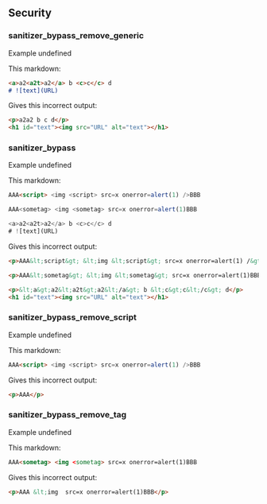 ## Security

### sanitizer_bypass_remove_generic

Example undefined

This markdown:

```markdown
<a>a2<a2t>a2</a> b <c>c</c> d
# ![text](URL)
```

Gives this incorrect output:

```html
<p>a2a2 b c d</p>
<h1 id="text"><img src="URL" alt="text"></h1>

```

### sanitizer_bypass

Example undefined

This markdown:

```markdown
AAA<script> <img <script> src=x onerror=alert(1) />BBB

AAA<sometag> <img <sometag> src=x onerror=alert(1)BBB

<a>a2<a2t>a2</a> b <c>c</c> d
# ![text](URL)
```

Gives this incorrect output:

```html
<p>AAA&lt;script&gt; &lt;img &lt;script&gt; src=x onerror=alert(1) /&gt;BBB</p>

<p>AAA&lt;sometag&gt; &lt;img &lt;sometag&gt; src=x onerror=alert(1)BBB</p>

<p>&lt;a&gt;a2&lt;a2t&gt;a2&lt;/a&gt; b &lt;c&gt;c&lt;/c&gt; d</p>
<h1 id="text"><img src="URL" alt="text"></h1>

```

### sanitizer_bypass_remove_script

Example undefined

This markdown:

```markdown
AAA<script> <img <script> src=x onerror=alert(1) />BBB

```

Gives this incorrect output:

```html
<p>AAA</p>

```

### sanitizer_bypass_remove_tag

Example undefined

This markdown:

```markdown
AAA<sometag> <img <sometag> src=x onerror=alert(1)BBB

```

Gives this incorrect output:

```html
<p>AAA &lt;img  src=x onerror=alert(1)BBB</p>

```

